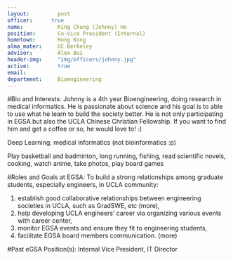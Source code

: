 ```yaml
---
layout:     	post
officer:      true
name:     	 	King Chung (Johnny) Ho
position: 		Co-Vice President (Internal)
hometown: 		Hong Kong
alma_mater: 	UC Berkeley
advisor: 		Alex Bui
header-img: 	"img/officers/johnny.jpg"
active: 		true
email: 			
department: 	Bioengineering
---
```


#Bio and Interests:
Johnny is a 4th year Bioengineering, doing research in medical informatics. He is passionate about science and his goal is to able to use what he learn to build the society better. He is not only participating in EGSA but also the UCLA Chinese Christian Fellowship. If you want to find him and get a coffee or so, he would love to! :)

Deep Learning; medical informatics (not bioinformatics :p)

Play basketball and badminton, long running, fishing, read scientific novels, cooking, watch anime, take photos, play board games

#Roles and Goals at EGSA:
To build a strong relationships among graduate students, especially engineers, in UCLA community: 

1. establish good collaborative relationships between engineering societies in UCLA, such as GradSWE, etc (more), 
2. help developing UCLA engineers’ career via organizing various events with career center, 
3.  monitor EGSA events and ensure they fit to engineering students, 
4. facilitate EGSA board members communication. (more)

#Past eGSA Position(s):
Internal Vice President, IT Director
